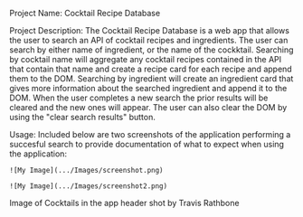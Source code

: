 
Project Name: 
    Cocktail Recipe Database

Project Description:
    The Cocktail Recipe Database is a web app that allows the user to search an API of cocktail recipes and ingredients. The user can search by either name of ingredient, or the name of the cockktail. Searching by cocktail name will aggregate any cocktail recipes contained in the API that contain that name and create a recipe card for each recipe and append them to the DOM. Searching by ingredient will create an ingredient card that gives more information about the searched ingredient and append it to the DOM. When the user completes a new search the prior results will be cleared and the new ones will appear. The user can also clear the DOM by using the "clear search results" button. 

Usage:
    Included below are two screenshots of the application performing a succesful search to provide documentation of what to expect when using the application:

    ![My Image](.../Images/screenshot.png)

    ![My Image](.../Images/screenshot2.png)


Image of Cocktails in the app header shot by Travis Rathbone




